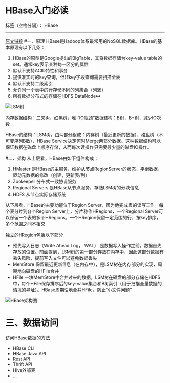 # HBase入门必读

标签（空格分隔）： HBase

---
[原文链接][3]
#一、原理
HBase是Hadoop体系最常用的NoSQL数据库。HBase的基本原理有以下几条：

 1. HBase的原型是Google提出的BigTable，其将数据存储为key-value table的set。通常key表示某种每一区分的属性
 2. 默认不支持ACID特性和事务
 3. 提供准实时的key查询，但非key字段查询需要扫描全表
 4. 默认不支持二级索引
 5. 允许同一个表中的行存储不同的列集合（列簇）
 6. 所有数据分布式的存储在HDFS DataNode中


![LSM树][1]

内存数据结构：二叉树，红黑树，堆
“IO瓶颈”数据结构：B树，B+树，减少IO次数

HBase的结构：LSM树，由两部分组成：内存树（最近更新的数据），磁盘树（不可变序列B数），HBase Service决定何时Merge两部分数据。这种数据结构可以保证数据在磁盘上顺序存储，从而每次读操作只需要最少量的磁盘IO操作。

#二、架构
从上层看，HBase由如下组件构成：

 1. HMaster 是HBase的主服务，维护从节点RegionServer的状态，平衡数据，驱动元数据的修改（创建，更新表/列）
 2. Zookeeper 分布式一致协调服务
 3. Regional Servers 是HBase从节点服务，存储LSM树的分块信息
 4. HDFS 从节点实际存储系统

从下层看，HBase的主要功能位于Region Server，因为他完成表的读写工作。每个表分片到各个Region Server上，分片称作HRegions，一个Regional Server可以保留一个表的多个HRegions。一个HRegion保留一定范围的行，按key排序，多个范围之间不相交

独立的HRegion包括以下部分

 - 预先写入日志（Write Ahead Log， WAL） 是数据写入操作之前，数据首先存放的位置。前面提到，LSM树的第一部分存放在内存中，因此这部分数据有丢失风险，提前写入文件可以避免数据丢失
 - MemStore 保留最近更新信息（在内存中），是LSM树在内存部分的实现，周期地向磁盘的HFile合并
 - HFile 一块MemStore中合并过来的数据。LSM树在磁盘的部分存储在HDFS中，每个HFile保存排序后的key-value集合和B树索引（用于扫描全量数据的情况的寻址）。HBase周期性地合并HFile，防止“小文件问题”


 ![HBase架构图][2]
 
# 三、数据访问
访问HBase数据的方法
 - HBase CLI
 - HBase Java API
 - Rest API
 - Thrift API
 - Hive外部表
 - ...


  [1]: https://oermblog.files.wordpress.com/2017/02/part7lms1.png
  [2]: https://oermblog.files.wordpress.com/2017/02/part7chart.png
  [3]: https://oyermolenko.blog/2017/02/21/hbase-as-primary-nosql-hadoop-storage/
